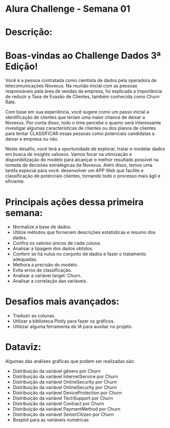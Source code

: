 # Alura Challenge - Semana 01

# Descrição:

# Boas-vindas ao Challenge Dados 3ª Edição!

Você é a pessoa contratada como cientista de dados pela operadora de telecomunicações Novexus. Na reunião inicial com as pessoas responsáveis pela área de vendas da empresa, foi explicada a importância de reduzir a Taxa de Evasão de Clientes, também conhecida como Churn Rate.

Com base em sua experiência, você sugere como um passo inicial a identificação de clientes que teriam uma maior chance de deixar a Novexus. Por conta disso, todo o time percebe o quanto será interessante investigar algumas características de clientes ou dos planos de clientes para tentar CLASSIFICAR essas pessoas como potenciais candidatas a deixar a empresa ou não.

Neste desafio, você terá a oportunidade de explorar, tratar e modelar dados em busca de insights valiosos. Vamos focar na otimização e disponibilização do modelo para alcançar o melhor resultado possível na tomada de decisões estratégicas da Novexus. Além disso, temos uma tarefa especial para você: desenvolver um APP Web que facilite a classificação de potenciais clientes, tornando todo o processo mais ágil e eficiente.

# Principais ações dessa primeira semana:

- Normalize a base de dados.
- Utilize métodos que fornecem descrições estatísticas e resumo dos dados.
- Confira os valores únicos de cada coluna.
- Analisar a tipagem dos dados obtidos.
- Conferir se há nulos no conjunto de dados e fazer o tratamento adequadas.
- Melhora a precisão do modelo.
- Evita erros de classificação.
- Analisar a variável target: Churn.
- Analisar a correlação das variáveis.

# Desafios mais avançados:

- Traduzir as colunas.
- Utilizar a biblioteca Plotly para fazer os gráficos.
- Ultilizar alguma ferramenta de IA para auxiliar no projeto.

# Dataviz:

Algumas das análises gráficas que podem ser realizadas são:

- Distribuição da variável gênero por Churn
- Distribuição da variável InternetService por Churn
- Distribuição da variável OnlineSecurity por Churn
- Distribuição da variável OnlineSecurity por Churn
- Distribuição da variável DeviceProtection por Churn
- Distribuição da variável TechSupport por Churn
- Distribuição da variável Contract por Churn
- Distribuição da variável PaymentMethod por Churn
- Distribuição da variável SeniorCitizen por Churn
- Boxplot para as variáveis numéricas
